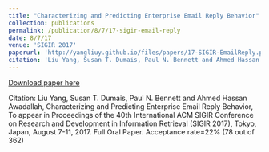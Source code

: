 ```yaml
---
title: "Characterizing and Predicting Enterprise Email Reply Behavior"
collection: publications
permalink: /publication/8/7/17-sigir-email-reply
date: 8/7/17
venue: 'SIGIR 2017'
paperurl: 'http://yangliuy.github.io/files/papers/17-SIGIR-EmailReply.pdf'
citation: 'Liu Yang, Susan T. Dumais, Paul N. Bennett and Ahmed Hassan Awadallah, Characterizing and Predicting Enterprise Email Reply Behavior, To appear in Proceedings of  the 40th International ACM SIGIR Conference on Research and Development in Information Retrieval (SIGIR 2017), Tokyo, Japan, August 7-11, 2017. Full Oral Paper. Acceptance rate=22% (78 out of  362)'
---
```


<a href='http://yangliuy.github.io/files/papers/17-SIGIR-EmailReply.pdf'>Download paper here</a>

Citation: Liu Yang, Susan T. Dumais, Paul N. Bennett and Ahmed Hassan Awadallah, Characterizing and Predicting Enterprise Email Reply Behavior, To appear in Proceedings of  the 40th International ACM SIGIR Conference on Research and Development in Information Retrieval (SIGIR 2017), Tokyo, Japan, August 7-11, 2017. Full Oral Paper. Acceptance rate=22% (78 out of  362)